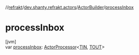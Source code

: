 //[refrakt](../../../index.md)/[dev.shanty.refrakt.actors](../index.md)/[ActorBuilder](index.md)/[processInbox](process-inbox.md)

# processInbox

[jvm]\
var [processInbox](process-inbox.md): [ActorProcessor](../index.md#-838059404%2FClasslikes%2F-1216412040)&lt;[TIN](index.md), [TOUT](index.md)&gt;
